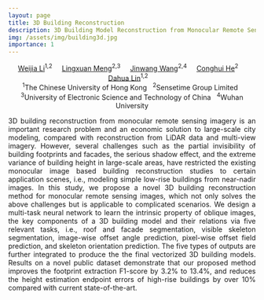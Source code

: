 ```yaml
---
layout: page
title: 3D Building Reconstruction
description: 3D Building Model Reconstruction from Monocular Remote Sensing Images
img: /assets/img/building3d.jpg
importance: 1
---
```





<center>
<td colspan="5" id="authors">
<a href="http://liweijia.github.io">Weijia Li</a><sup>1,2</sup> &nbsp;&nbsp;&nbsp;
<a href="https://liweijia.github.io/projects/building_3d/">Lingxuan Meng</a><sup>2,3</sup> &nbsp;&nbsp;&nbsp;
<a href="https://liweijia.github.io/projects/building_3d/">Jinwang Wang</a><sup>2,4</sup> &nbsp;&nbsp;&nbsp;
<a href="https://conghui.github.io/">Conghui He</a><sup>2</sup> &nbsp;&nbsp;&nbsp;
<a href="https://dahua.me">Dahua Lin</a><sup>1,2</sup> &nbsp;&nbsp;&nbsp;
</td>
</center>

<center>
<td colspan="5" id="affiliation">
<sup>1</sup>The Chinese University of Hong Kong &nbsp;
<sup>2</sup>Sensetime Group Limited &nbsp;
<sup>3</sup>University of Electronic Science and Technology of China &nbsp;
<sup>4</sup>Wuhan University

</td>
</center>



<div class="row">
    <div class="col-sm mt-3 mt-md-0">
        <img class="img-fluid rounded z-depth-1" src="{{ '/assets/img/building3d-teasor.jpg' | relative_url }}" alt="" title="example image"/>
    </div>
</div>

<div class="caption">

</div>

<p style="text-align:justify; text-justify:inter-ideograph;">
3D building reconstruction from monocular remote sensing imagery is an important research problem and an economic solution to large-scale city modeling, compared with reconstruction from LiDAR data and multi-view imagery. However, several challenges such as the partial invisibility of building footprints and facades, the serious shadow effect, and the extreme variance of building height in large-scale areas, have restricted the existing monocular image based building reconstruction studies to certain application scenes, i.e., modeling simple low-rise buildings from near-nadir images. In this study, we propose a novel 3D building reconstruction method for monocular remote sensing images, which not only solves the above challenges but is applicable to complicated scenarios. We design a multi-task neural network to learn the intrinsic property of oblique images, the key components of a 3D building model and their relations via five relevant tasks, i.e., roof and facade segmentation, visible skeleton segmentation, image-wise offset angle prediction, pixel-wise offset field prediction, and skeleton orientation prediction. The five types of outputs are further integrated to produce the the final vectorized 3D building models. Results on a novel public dataset demonstrate that our proposed method improves the footprint extraction F1-score by 3.2% to 13.4%, and reduces the height estimation endpoint errors of high-rise buildings by over 10% compared with current state-of-the-art.
</p>
